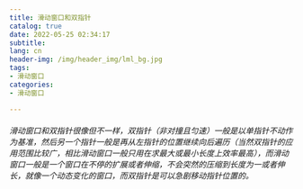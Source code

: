 ```yaml
---
title: 滑动窗口和双指针
catalog: true
date: 2022-05-25 02:34:17
subtitle: 
lang: cn
header-img: /img/header_img/lml_bg.jpg
tags:
- 滑动窗口
categories:
- 滑动窗口

---
```


###### 滑动窗口和双指针很像但不一样，双指针（非对撞且匀速）一般是以单指针不动作为基准，然后另一个指针一般是再从左指针的位置继续向后遍历（当然双指针的应用范围比较广，相比滑动窗口一般只用在求最大或最小长度上效率最高），而滑动窗口一般是一个窗口在不停的扩展或者伸缩，不会突然的压缩到长度为一或者伸长，就像一个动态变化的窗口，而双指针是可以急剧移动指针位置的。